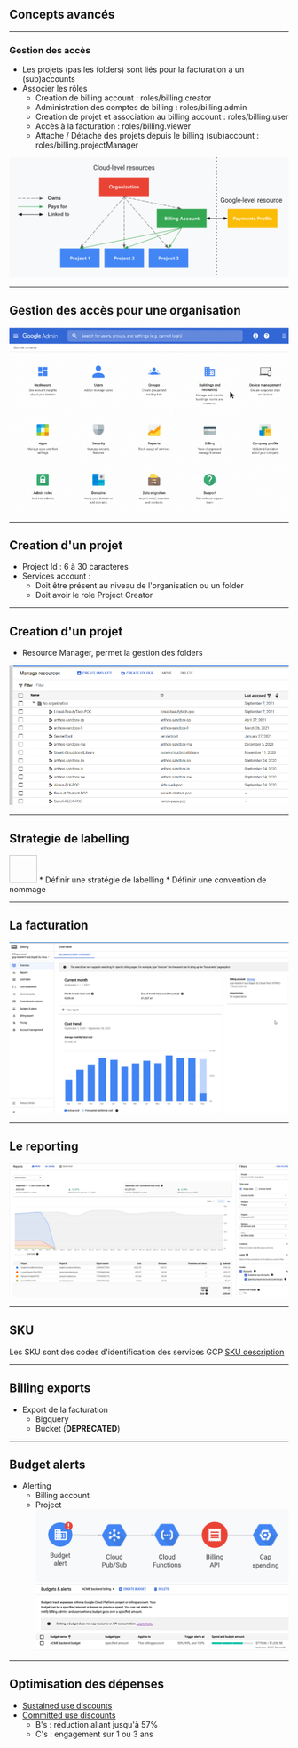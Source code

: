 ## Concepts avancés

----

### Gestion des accès
* Les projets (pas les folders) sont liés pour la facturation a un (sub)accounts
* Associer les rôles 
	* Creation de billing account : roles/billing.creator
	* Administration des comptes de billing : roles/billing.admin
	* Creation de projet et association au billing account : roles/billing.user
	* Accès à la facturation : roles/billing.viewer
	* Attache / Détache des projets depuis le billing (sub)account : roles/billing.projectManager
	
![Organization](img/access-control-org.png)

----

## Gestion des accès pour une organisation
![accès](img/console-admin.png)

----

## Creation d'un projet
* Project Id : 6 à 30 caracteres
* Services account :
	* Doit être présent au niveau de l'organisation ou un folder
	* Doit avoir le role Project Creator

----

## Creation d'un projet
* Resource Manager, permet la gestion des folders 

![Project](img/manage-resources.png)

----

## Strategie de labelling
<img data-src="img/invoice.png" height="50" width="50" />
* Définir une stratégie de labelling
* Définir une convention de nommage


----

## La facturation
![Billing](img/billing-gcp.png)

----

## Le reporting
![reporting](img/billing-gcp2.png)

----

## SKU
Les SKU sont des codes d'identification des services GCP
[SKU description](https://cloud.google.com/skus/legacy-ids)

----

## Billing exports
* Export de la facturation 
	* Bigquery
	* Bucket (<b>DEPRECATED</b>)

----

## Budget alerts
* Alerting
	* Billing account
	* Project
![Alerting](img/gcp-alerting.png)
![resources](img/gcp-alerting2.png)

----

## Optimisation des dépenses
* [Sustained use discounts](https://cloud.google.com/compute/docs/sustained-use-discounts) 
* [Committed use discounts](https://cloud.google.com/compute/docs/instances/signing-up-committed-use-discounts)
	* B's : réduction allant jusqu'à 57% 
	* C's : engagement sur 1 ou 3 ans